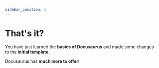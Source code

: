 ```yaml
---
sidebar_position: 5
---
```


# That's it?


You have just learned the **basics of Docusaurus** and made some changes to the **initial template**.

Docusaurus has **much more to offer**!

